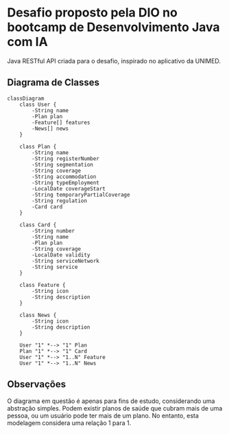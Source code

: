 # Desafio proposto pela DIO no bootcamp de Desenvolvimento Java com IA
Java RESTful API criada para o desafio, inspirado no aplicativo da UNIMED.

## Diagrama de Classes

```mermaid
classDiagram
    class User {
        -String name
        -Plan plan
        -Feature[] features
        -News[] news
    }

    class Plan {
        -String name
        -String registerNumber
        -String segmentation
        -String coverage
        -String accommodation
        -String typeEmployment
        -LocalDate coverageStart
        -String temporaryPartialCoverage
        -String regulation
        -Card card
    }

    class Card {
        -String number
        -String name
        -Plan plan
        -String coverage
        -LocalDate validity
        -String serviceNetwork
        -String service
    }

    class Feature {
        -String icon
        -String description
    }

    class News {
        -String icon
        -String description
    }

    User "1" *--> "1" Plan
    Plan "1" *--> "1" Card
    User "1" *--> "1..N" Feature
    User "1" *--> "1..N" News
```


## Observações
O diagrama em questão é apenas para fins de estudo, considerando uma abstração simples. Podem existir planos de saúde que cubram mais de uma pessoa, ou um usuário pode ter mais de um plano. No entanto, esta modelagem considera uma relação 1 para 1.
